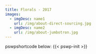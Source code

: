 ```yaml
---
title: Florals - 2017
images:
  - imgDesc: name1
    url: /img/about-direct-sourcing.jpg
  - imgDesc: name2
    url: /img/about-jumbotron.jpg
---
```

pswpshortcode below:
{{< pswp-init >}}

